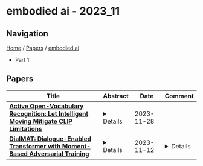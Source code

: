# embodied ai - 2023_11

## Navigation

[Home](https://lixin97.github.io/arXivRadar) / [Papers](https://lixin97.github.io/arXivRadar/papers) / [embodied ai](https://lixin97.github.io/arXivRadar/papers/embodied_ai)

- Part 1

## Papers

| **Title** | **Abstract** | **Date** | **Comment** |
| --- | --- | --- | --- |
| **[Active Open-Vocabulary Recognition: Let Intelligent Moving Mitigate CLIP Limitations](http://arxiv.org/abs/2311.17938v1)** | <details>Active recognition, which allows intelligent agents to explore observations for better recognition performance, serves as a prerequisite for various embodied AI tasks, such as grasping, navigation and room arrangements. Given the evolving environment and the multitude of object classes, it is impractical to include all possible classes during the training stage. In this paper, we aim at advancing active open-vocabulary recognition, empowering embodied agents to actively perceive and classify arbitrary objects. However, directly adopting recent open-vocabulary classification models, like Contrastive Language Image Pretraining (CLIP), poses its unique challenges. Specifically, we observe that CLIP's performance is heavily affected by the viewpoint and occlusions, compromising its reliability in unconstrained embodied perception scenarios. Further, the sequential nature of observations in agent-environment interactions necessitates an effective method for integrating features that maintains discriminative strength for open-vocabulary classification. To address these issues, we introduce a novel agent for active open-vocabulary recognition. The proposed method leverages inter-frame and inter-concept similarities to navigate agent movements and to fuse features, without relying on class-specific knowledge. Compared to baseline CLIP model with 29.6% accuracy on ShapeNet dataset, the proposed agent could achieve 53.3% accuracy for open-vocabulary recognition, without any fine-tuning to the equipped CLIP model. Additional experiments conducted with the Habitat simulator further affirm the efficacy of our method.</details> | 2023-11-28 |  |
| **[DialMAT: Dialogue-Enabled Transformer with Moment-Based Adversarial Training](http://arxiv.org/abs/2311.06855v1)** | <details>This paper focuses on the DialFRED task, which is the task of embodied instruction following in a setting where an agent can actively ask questions about the task. To address this task, we propose DialMAT. DialMAT introduces Moment-based Adversarial Training, which incorporates adversarial perturbations into the latent space of language, image, and action. Additionally, it introduces a crossmodal parallel feature extraction mechanism that applies foundation models to both language and image. We evaluated our model using a dataset constructed from the DialFRED dataset and demonstrated superior performance compared to the baseline method in terms of success rate and path weighted success rate. The model secured the top position in the DialFRED Challenge, which took place at the CVPR 2023 Embodied AI workshop.</details> | 2023-11-12 | <details>Accepted for presentation at Fourth Annual Embodied AI Workshop at CVPR</details> |
